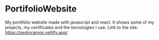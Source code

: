 # PortifolioWebsite
My portifolio website made with javascript and react. It shows some of my projects, my certificates and the tecnologies I use.
Link to the site: https://pedroramos.netlify.app/
